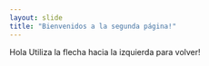 ```yaml
---
layout: slide
title: "Bienvenidos a la segunda página!"
---
```

Hola
Utiliza la flecha hacia la izquierda para volver!